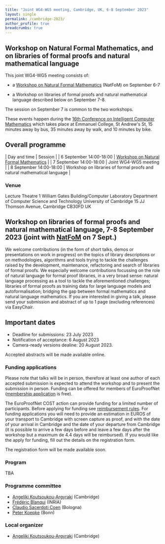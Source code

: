 ```yaml
---
title: "Joint WG4-WG5 meeting, Cambridge, UK, 6-8 September 2023"
layout: single
permalink: /cambridge-2023/
author_profile: true
breadcrumbs: true
---
```


## Workshop on Natural Formal Mathematics, and on libraries of formal proofs and natural mathematical language

This joint WG4-WG5 meeting consists of:

- a [Workshop on Natural Formal Mathematics](https://cicm-conference.org/2023/cicm.php?event=natfom&menu=general) (NatFoM) on September 6-7

- a Workshop on libraries of formal proofs and natural mathematical language described below on September 7-8.

The session on September 7 is common to the two workshops.

These events happen during the [16th Conference on Intelligent Computer Mathematics](https://cicm-conference.org/2023/) which takes place at Emmanuel College, St Andrew's St, 15 minutes away by bus, 35 minutes away by walk, and 10 minutes by bike.


## Overall programme

| Day and time | Session |
| 6 September 14:00-18:00 | [Workshop on Natural Formal Mathematics](https://cicm-conference.org/2023/cicm.php?event=natfom&menu=general) |
| 7 September 14:00-18:00 | Joint WG4-WG5 meeting |
| 8 September 14:00-18:00 | Workshop on libraries of formal proofs and natural mathematical language |


### Venue
Lecture Theatre 1
William Gates Building/Computer Laboratory
Department of Computer Science and Technology
University of Cambridge
15 JJ Thomson Avenue, 
Cambridge CB30FD
UK


## Workshop on libraries of formal proofs and natural mathematical language, 7-8 September 2023 (joint with [NatFoM](https://cicm-conference.org/2023/cicm.php?event=natfom&menu=general) on 7 Sept.)

We welcome contributions (in the form of short talks, demos or presentations on work in progress) on the topics of library descriptions or on methodologies, algorithms and tools trying to tackle the challenges raised by the development, maintenance, refactoring and search of libraries of formal proofs.
We especially welcome contributions focussing on the role of natural language for formal proof libraries, in a very broad sense: natural language processing as a tool to tackle the aforementioned challenges; 
libraries of formal proofs as training data for large language models and autoformalisation; bridging the gap between formal mathematics and natural language mathematics.
If you are interested in giving a talk, please send your submission and abstract of up to 1 page (excluding references) via EasyChair.


## Important dates
* Deadline for submissions: 23 July 2023
* Notification of acceptance: 6 August 2023
* Camera-ready versions dealine: 20 August 2023.

Accepted abstracts will be made available online.


### Funding applications

Please note that talks will be in person, therefore at least one author of each accepted submission is expected to attend the workshop and to present the submission in person. 
Funding can be offered for members of EuroProofNet ([membership application](https://e-services.cost.eu/action/CA20111/working-groups/apply) is free).

The EuroProofNet COST action can provide funding for a limited number of participants. Before applying for funding see [reimbursement rules](../reimbursement-rules). 
For funding applications you will need to provide an estimation in EUROS of your transport to Cambridge with screen capture as proof, and with the date of your arrival in Cambridge and the date of your departure from Cambridge (it is possible to arrive a few days before and leave a few days after the workshop but a maximum de 4.4 days will be reimbursed).
If you would like the apply for funding, fill out the details on the registration form.

The registration form will be made available soon.


### Program

TBA


### Programme committee

* [Angeliki Koutsoukou-Argyraki](https://www.cl.cam.ac.uk/~ak2110/) (Cambridge)
* [Frédéric Blanqui](https://blanqui.gitlabpages.inria.fr/) (INRIA)
* [Claudio Sacerdoti Coen](https://www.cs.unibo.it/~sacerdot/) (Bologna)
* [Peter Koepke](https://www.math.uni-bonn.de/people/koepke/) (Bonn)

### Local organizer

* [Angeliki Koutsoukou-Argyraki](https://www.cl.cam.ac.uk/~ak2110/) (Cambridge)

